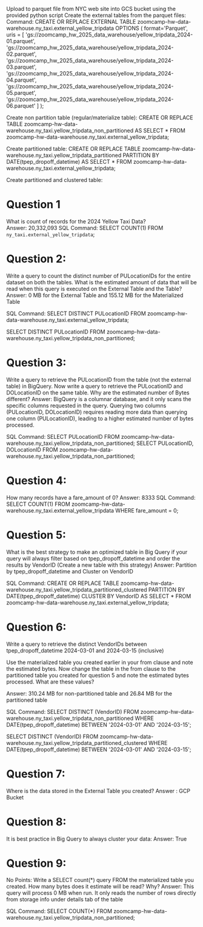 Upload to parquet file from NYC web site into GCS bucket using the provided python script
Create the external tables from the parquet files:
Command:
CREATE OR REPLACE EXTERNAL TABLE zoomcamp-hw-data-warehouse.ny_taxi.external_yellow_tripdata
OPTIONS (
  format='Parquet',
  uris = [
    'gs://zoomcamp_hw_2025_data_warehouse/yellow_tripdata_2024-01.parquet',
    'gs://zoomcamp_hw_2025_data_warehouse/yellow_tripdata_2024-02.parquet',
    'gs://zoomcamp_hw_2025_data_warehouse/yellow_tripdata_2024-03.parquet',
    'gs://zoomcamp_hw_2025_data_warehouse/yellow_tripdata_2024-04.parquet',
    'gs://zoomcamp_hw_2025_data_warehouse/yellow_tripdata_2024-05.parquet',
    'gs://zoomcamp_hw_2025_data_warehouse/yellow_tripdata_2024-06.parquet'
    ]
);

Create non partition table (regular/materialize table):
CREATE OR REPLACE TABLE zoomcamp-hw-data-warehouse.ny_taxi.yellow_tripdata_non_partitioned AS
SELECT * FROM zoomcamp-hw-data-warehouse.ny_taxi.external_yellow_tripdata;

Create partitioned table:
CREATE OR REPLACE TABLE zoomcamp-hw-data-warehouse.ny_taxi.yellow_tripdata_partitioned 
PARTITION BY
  DATE(tpep_dropoff_datetime) AS
SELECT * FROM zoomcamp-hw-data-warehouse.ny_taxi.external_yellow_tripdata;

Create partitioned and clustered table:


# Question 1
What is count of records for the 2024 Yellow Taxi Data?  
Answer: 20,332,093
SQL Command:
SELECT COUNT(1) FROM `ny_taxi.external_yellow_tripdata`;

# Question 2:
Write a query to count the distinct number of PULocationIDs for the entire dataset on both the tables.
What is the estimated amount of data that will be read when this query is executed on the External Table and the Table?
Answer: 0 MB for the External Table and 155.12 MB for the Materialized Table

SQL Command:
SELECT DISTINCT PULocationID
FROM zoomcamp-hw-data-warehouse.ny_taxi.external_yellow_tripdata;

SELECT DISTINCT PULocationID
FROM zoomcamp-hw-data-warehouse.ny_taxi.yellow_tripdata_non_partitioned;

# Question 3:
Write a query to retrieve the PULocationID from the table (not the external table) in BigQuery. Now write a query to retrieve the PULocationID and DOLocationID on the same table. Why are the estimated number of Bytes different?
Answer:
BigQuery is a columnar database, and it only scans the specific columns requested in the query. Querying two columns (PULocationID, DOLocationID) requires reading more data than querying one column (PULocationID), leading to a higher estimated number of bytes processed.

SQL Command:
SELECT PULocationID
FROM zoomcamp-hw-data-warehouse.ny_taxi.yellow_tripdata_non_partitioned;
SELECT PULocationID, DOLocationID
FROM zoomcamp-hw-data-warehouse.ny_taxi.yellow_tripdata_non_partitioned;

# Question 4:
How many records have a fare_amount of 0?
Answer: 8333
SQL Command: 
SELECT COUNT(1)
FROM zoomcamp-hw-data-warehouse.ny_taxi.external_yellow_tripdata
WHERE fare_amount = 0;

# Question 5:
What is the best strategy to make an optimized table in Big Query if your query will always filter based on tpep_dropoff_datetime and order the results by VendorID (Create a new table with this strategy)
Answer: 
Partition by tpep_dropoff_datetime and Cluster on VendorID

SQL Command:
CREATE OR REPLACE TABLE zoomcamp-hw-data-warehouse.ny_taxi.yellow_tripdata_partitioned_clustered
PARTITION BY DATE(tpep_dropoff_datetime) 
CLUSTER BY VendorID AS
SELECT * FROM zoomcamp-hw-data-warehouse.ny_taxi.external_yellow_tripdata;

# Question 6:
Write a query to retrieve the distinct VendorIDs between tpep_dropoff_datetime 2024-03-01 and 2024-03-15 (inclusive)

Use the materialized table you created earlier in your from clause and note the estimated bytes. Now change the table in the from clause to the partitioned table you created for question 5 and note the estimated bytes processed. What are these values?

Answer: 310.24 MB for non-partitioned table and 26.84 MB for the partitioned table

SQL Command:
SELECT DISTINCT (VendorID)
FROM zoomcamp-hw-data-warehouse.ny_taxi.yellow_tripdata_non_partitioned
WHERE DATE(tpep_dropoff_datetime) BETWEEN '2024-03-01' AND '2024-03-15';

SELECT DISTINCT (VendorID)
FROM zoomcamp-hw-data-warehouse.ny_taxi.yellow_tripdata_partitioned_clustered
WHERE DATE(tpep_dropoff_datetime) BETWEEN '2024-03-01' AND '2024-03-15';

# Question 7:
Where is the data stored in the External Table you created?
Answer : GCP Bucket

# Question 8:
It is best practice in Big Query to always cluster your data:
Answer: True

# Question 9:
No Points: Write a SELECT count(*) query FROM the materialized table you created. How many bytes does it estimate will be read? Why?
Answer:
This query will process 0 MB when run. It only reads the number of rows directly from storage info under details tab of the table

SQL Command:
SELECT COUNT(*)
FROM zoomcamp-hw-data-warehouse.ny_taxi.yellow_tripdata_non_partitioned;
